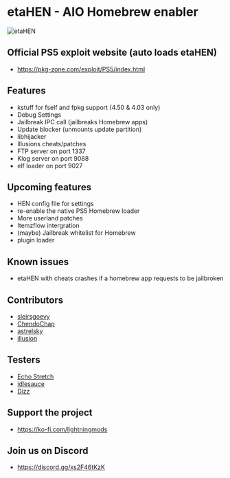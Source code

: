 # etaHEN - AIO Homebrew enabler

![etaHEN](https://github.com/LightningMods/etaHEN/blob/main/ETAHEN.png)

## Official PS5 exploit website (auto loads etaHEN)
- https://pkg-zone.com/exploit/PS5/index.html

## Features
 - kstuff for fself and fpkg support (4.50 & 4.03 only)
 - Debug Settings
 - Jailbreak IPC call (jailbreaks Homebrew apps)
 - Update blocker (unmounts update partition)
 - libhijacker
 - Illusions cheats/patches
 - FTP server on port 1337
 - Klog server on port 9088
 - elf loader on port 9027

## Upcoming features
 - HEN config file for settings
 - re-enable the native PS5 Homebrew loader
 - More userland patches
 - Itemzflow intergration
 - (maybe) Jailbreak whitelist for Homebrew
 - plugin loader

## Known issues
- etaHEN with cheats crashes if a homebrew app requests to be jailbroken

## Contributors
- [sleirsgoevy](https://github.com/sleirsgoevy)
- [ChendoChap](https://github.com/ChendoChap)
- [astrelsky](https://github.com/astrelsky)
- [illusion](https://github.com/illusion0001)

## Testers
- [Echo Stretch](https://twitter.com/StretchEcho)
- [idlesauce](https://github.com/idlesauce)
- [Dizz](https://github.com/DizzRL)

## Support the project
- https://ko-fi.com/lightningmods

## Join us on Discord
- https://discord.gg/xs2F46tKzK

